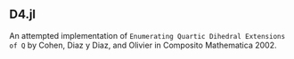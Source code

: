 D4.jl
-----

An attempted implementation of `Enumerating Quartic Dihedral Extensions of Q`
by Cohen, Diaz y Diaz, and Olivier in Composito Mathematica 2002.
